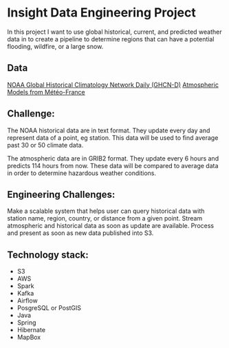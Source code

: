# Insight Data Engineering Project #
In this project I want to use global historical, current, and predicted weather data in to create a pipeline to determine regions that can have a potential flooding, wildfire, or a large snow.
## Data ##
[NOAA Global Historical Climatology Network Daily (GHCN-D)](https://registry.opendata.aws/noaa-ghcn/)
[Atmospheric Models from Météo-France](https://registry.opendata.aws/meteo-france-models/)
## Challenge:
The NOAA historical data are in text format. They update every day and represent data of a point, eg station. This data will be used to find average past 30 or 50 climate data.

The atmospheric data are in GRIB2 format. They update every 6 hours and predicts 114 hours from now. These data will be compared to average data in order to determine hazardous weather conditions.

## Engineering Challenges:
Make a scalable system that helps user can query historical data with station name, region, country, or distance from a given point.
Stream atmospheric and historical data as soon as update are available.
Process and present as soon as new data published into S3.

## Technology stack:
* S3
* AWS
* Spark
* Kafka
* Airflow
* PosgreSQL or PostGIS
* Java
* Spring
* Hibernate
* MapBox